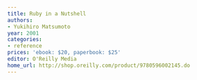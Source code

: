 ```yaml
---
title: Ruby in a Nutshell
authors:
- Yukihiro Matsumoto
year: 2001
categories:
- reference
prices: 'ebook: $20, paperbook: $25'
editor: O'Reilly Media
home_url: http://shop.oreilly.com/product/9780596002145.do
---
```

